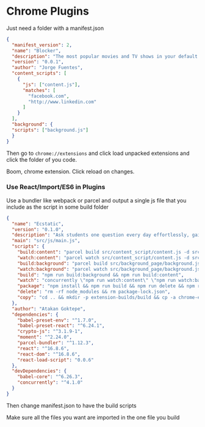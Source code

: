 # Chrome Plugins

Just need a folder with a manifest.json

```json
{
  "manifest_version": 2,
  "name": "Blocker",
  "description": "The most popular movies and TV shows in your default tab. Includes ratings, summaries and the ability to watch trailers.",
  "version": "0.0.1",
  "author": "Jorge Fuentes",
  "content_scripts": [
    {
      "js": ["content.js"],
      "matches": [
        "facebook.com",
        "http://www.linkedin.com"
      ]
    }
  ],
  "background": {
  "scripts": ["background.js"]
  }
}
```

Then go to `chrome://extensions` and click load unpacked extensions and click the folder of you code.

Boom, chrome extension. Click reload on changes.

### Use React/Import/ES6 in Plugins

Use a bundler like webpack or parcel and output a single js file that you include as the script in some build folder

```json
{
  "name": "Ecstatic",
  "version": "0.1.0",
  "description": "Ask students one question every day effortlessly, gain insights and make better data-driven decisions to increase attendance, performance & social-emotional wellbeing.",
  "main": "src/js/main.js",
  "scripts": {
    "build:content": "parcel build src/content_script/content.js -d src/build/ -o content.js",
    "watch:content": "parcel watch src/content_script/content.js -d src/build/ -o content.js",
    "build:background": "parcel build src/background_page/background.js -d src/build/ -o background.js",
    "watch:background": "parcel watch src/background_page/background.js -d src/build/ -o background.js",
    "build": "npm run build:background && npm run build:content",
    "watch": "concurrently \"npm run watch:content\" \"npm run watch:background\"",
    "package": "npm install && npm run build && npm run delete && npm run copy",
    "delete": "rm -rf node_modules && rm package-lock.json",
    "copy": "cd .. && mkdir -p extension-builds/build && cp -a chrome-ext extension-builds/build"
  },
  "author": "Atakan Goktepe",
  "dependencies": {
    "babel-preset-env": "^1.7.0",
    "babel-preset-react": "^6.24.1",
    "crypto-js": "^3.1.9-1",
    "moment": "^2.24.0",
    "parcel-bundler": "^1.12.3",
    "react": "^16.8.6",
    "react-dom": "^16.8.6",
    "react-load-script": "0.0.6"
  },
  "devDependencies": {
    "babel-core": "^6.26.3",
    "concurrently": "^4.1.0"
  }
}

```

Then change manifest.json to have the build scripts

Make sure all the files you want are imported in the one file you build